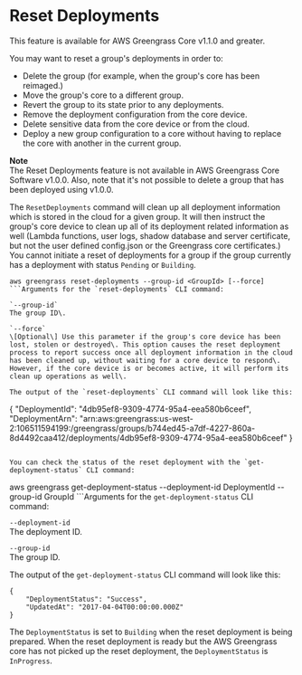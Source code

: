 # Reset Deployments<a name="reset-deployments-scenario"></a>

This feature is available for AWS Greengrass Core v1\.1\.0 and greater\.

You may want to reset a group's deployments in order to:
+ Delete the group \(for example, when the group's core has been reimaged\.\)
+ Move the group's core to a different group\.
+ Revert the group to its state prior to any deployments\.
+ Remove the deployment configuration from the core device\.
+ Delete sensitive data from the core device or from the cloud\.
+ Deploy a new group configuration to a core without having to replace the core with another in the current group\.

**Note**  
The Reset Deployments feature is not available in AWS Greengrass Core Software v1\.0\.0\. Also, note that it's not possible to delete a group that has been deployed using v1\.0\.0\.

The `ResetDeployments` command will clean up all deployment information which is stored in the cloud for a given group\. It will then instruct the group's core device to clean up all of its deployment related information as well \(Lambda functions, user logs, shadow database and server certificate, but not the user defined config\.json or the Greengrass core certificates\.\) You cannot initiate a reset of deployments for a group if the group currently has a deployment with status `Pending` or `Building`\.

```
aws greengrass reset-deployments --group-id <GroupId> [--force]
```Arguments for the `reset-deployments` CLI command:

`--group-id`  
The group ID\.

`--force`  
\[Optional\] Use this parameter if the group's core device has been lost, stolen or destroyed\. This option causes the reset deployment process to report success once all deployment information in the cloud has been cleaned up, without waiting for a core device to respond\. However, if the core device is or becomes active, it will perform its clean up operations as well\.

The output of the `reset-deployments` CLI command will look like this:

```
{
    "DeploymentId": "4db95ef8-9309-4774-95a4-eea580b6ceef",
    "DeploymentArn": "arn:aws:greengrass:us-west-2:106511594199:/greengrass/groups/b744ed45-a7df-4227-860a-8d4492caa412/deployments/4db95ef8-9309-4774-95a4-eea580b6ceef"
}
```

You can check the status of the reset deployment with the `get-deployment-status` CLI command:

```
aws greengrass get-deployment-status --deployment-id DeploymentId --group-id GroupId
```Arguments for the `get-deployment-status` CLI command:

`--deployment-id`  
The deployment ID\.

`--group-id`  
The group ID\.

The output of the `get-deployment-status` CLI command will look like this:

```
{
    "DeploymentStatus": "Success",
    "UpdatedAt": "2017-04-04T00:00:00.000Z"
}
```

The `DeploymentStatus` is set to `Building` when the reset deployment is being prepared\. When the reset deployment is ready but the AWS Greengrass core has not picked up the reset deployment, the `DeploymentStatus` is `InProgress`\.